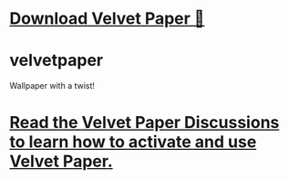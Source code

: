 # [Download Velvet Paper 📄](https://bit.ly/velvetpaper)

# velvetpaper
Wallpaper with a twist!

# [Read the **Velvet Paper Discussions** to learn how to activate and use **Velvet Paper**.](https://github.com/VelvetProjects/velvetpaper/discussions)
